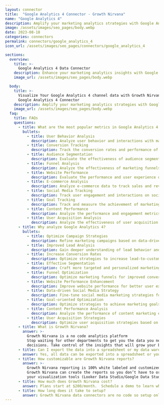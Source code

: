 ```yaml
---
layout: connector
title:  "Google Analytics 4 Connector - Growth Nirvana"
name: "Google Analytics 4"
description: Amplify your marketing analytics strategies with Google Analytics 4 integration, gaining actionable insights from campaign data analysis.
image: /assets/images/seo_pages/body.webp
date: 2023-08-18
categories: connectors
permalink: connectors/google_analytics_4
icon_url: /assets/images/seo_pages/connectors/google_analytics_4

sections:
  overview:
    title: >-
      Google Analytics 4 Data Connector
    description: Enhance your marketing analytics insights with Google Analytics 4 integration. Seamlessly merge marketing data, unlocking insights that shape campaign strategies, lead analysis, and operational excellence.
    image_url: /assets/images/seo_pages/body.webp

  body:
    title: >-
      Visualize Your Google Analytics 4 channel data with Growth Nirvana's
      Google Analytics 4 Connector
    description: Amplify your marketing analytics strategies with Google Analytics 4 integration, gaining actionable insights from campaign data analysis.
    image_url: /assets/images/seo_pages/body.webp
  faq:
    title: FAQs
    questions:
      - title: What are the most popular metrics in Google Analytics 4 to analyze?
        bullets:
          - title: User Behavior Analysis
            description: Analyze user behavior and interactions with marketing materials.
          - title: Conversion Tracking
            description: Track the conversion rates and performance of marketing campaigns.
          - title: Audience Segmentation
            description: Evaluate the effectiveness of audience segmentation strategies.
          - title: Funnel Analysis
            description: Analyze the effectiveness of marketing funnels in driving conversions.
          - title: Website Performance
            description: Evaluate the performance and user experience of your website.
          - title: E-commerce Analysis
            description: Analyze e-commerce data to track sales and revenue.
          - title: Social Media Tracking
            description: Track user engagement and interactions on social media platforms.
          - title: Goal Tracking
            description: Track and measure the achievement of marketing goals.
          - title: Content Performance
            description: Analyze the performance and engagement metrics of content marketing efforts.
          - title: User Acquisition Analysis
            description: Analyze the effectiveness of user acquisition strategies.
      - title: Why analyze Google Analytics 4?
        bullets:
          - title: Optimize Campaign Strategies
            description: Refine marketing campaigns based on data-driven insights.
          - title: Improved Lead Analysis
            description: Gain deeper understanding of lead behavior and preferences.
          - title: Increase Conversion Rates
            description: Optimize strategies to increase lead-to-customer conversion rates.
          - title: Effective Segmentation
            description: Craft more targeted and personalized marketing campaigns.
          - title: Funnel Optimization
            description: Optimize marketing funnels for improved conversion rates.
          - title: Website Performance Enhancement
            description: Improve website performance for better user experience.
          - title: Data-driven Social Media Strategy
            description: Fine-tune social media marketing strategies for higher engagement.
          - title: Goal-oriented Optimization
            description: Optimize strategies to achieve marketing goals.
          - title: Content Performance Analysis
            description: Analyze the performance of content marketing efforts and improve results.
          - title: User Acquisition Strategies
            description: Optimize user acquisition strategies based on data insights.
      - title: What is Growth Nirvana?
        answer: >-
          Growth Nirvana is a no code analytics platform 
          Stop waiting for other departments to get you the data you need to make critical business 
          decisions. Take control of the insights that will grow your business.
      - title: Can I export the data into a spreadsheet or my data warehouse?
        answer: Yes, all data can be exported into a spreadsheet or your data warehouse (Google BigQuery, AWS, Snowflake, Azure, etc)
      - title: How customizable are Growth Nirvana reports?
        answer: >-
          Growth Nirvana reporting is 100% white labeled and customized to your specifications.
          Growth Nirvana can create the reports so you don’t have to or you can connect
          your visualization tools (Looker Data Studio/Google Data Studio, Tableau, PowerBI, etc) to Growth Nirvana.
      - title: How much does Growth Nirvana cost?
        answer: Plans start at $200/month.  Schedule a demo to learn what plan is best for you.
      - title: How long does it take to setup?
        answer: Growth Nirvana data connectors are no code so setup only requires a few clicks.
---
```

